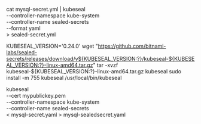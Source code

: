 cat mysql-secret.yml | kubeseal \
    --controller-namespace kube-system \
    --controller-name sealed-secrets \
    --format yaml \
    > sealed-secret.yml

KUBESEAL_VERSION='0.24.0'
wget "https://github.com/bitnami-labs/sealed-secrets/releases/download/v${KUBESEAL_VERSION:?}/kubeseal-${KUBESEAL_VERSION:?}-linux-amd64.tar.gz"
tar -xvzf kubeseal-${KUBESEAL_VERSION:?}-linux-amd64.tar.gz kubeseal
sudo install -m 755 kubeseal /usr/local/bin/kubeseal


kubeseal \
  --cert mypublickey.pem \
  --controller-namespace kube-system \
  --controller-name sealed-secrets \
  < mysql-secret.yaml > mysql-sealedsecret.yaml